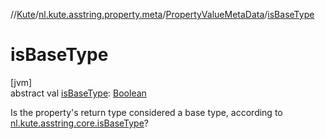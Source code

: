 //[Kute](../../../index.md)/[nl.kute.asstring.property.meta](../index.md)/[PropertyValueMetaData](index.md)/[isBaseType](is-base-type.md)

# isBaseType

[jvm]\
abstract val [isBaseType](is-base-type.md): [Boolean](https://kotlinlang.org/api/latest/jvm/stdlib/kotlin/-boolean/index.html)

Is the property's return type considered a base type, according to [nl.kute.asstring.core.isBaseType](../../nl.kute.asstring.core/is-base-type.md)?
